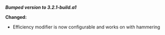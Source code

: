 ***Bumped version to 3.2.1-build.a1***

**Changed:**
- Efficiency modifier is now configurable and works on with hammering